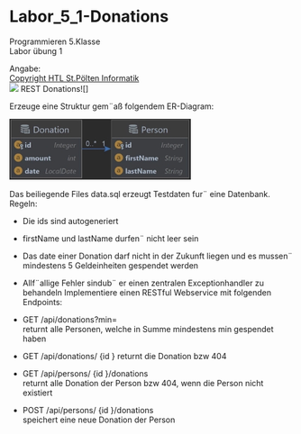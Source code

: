 ﻿# Labor_5_1-Donations

Programmieren 5.Klasse  
Labor übung 1

Angabe:      
[Copyright HTL St.Pölten Informatik](https://www.htlstp.ac.at/abteilungen/informatik)  
![](readmefiles/Aspose.Words.cfcda2db-4015-4a51-a580-c8f6a3d9ef5c.001.png) REST Donations![]

Erzeuge eine Struktur gem¨aß folgendem ER-Diagram:

![](readmefiles/Aspose.Words.cfcda2db-4015-4a51-a580-c8f6a3d9ef5c.003.jpeg)

Das beiliegende Files data.sql erzeugt Testdaten fur¨ eine Datenbank. Regeln:

- Die ids sind autogeneriert
- firstName und lastName durfen¨ nicht leer sein
- Das date einer Donation darf nicht in der Zukunft liegen und es mussen¨ mindestens 5 Geldeinheiten gespendet werden
- Allf¨allige Fehler sindub¨ er einen zentralen Exceptionhandler zu behandeln Implementiere einen RESTful Webservice mit
  folgenden Endpoints:


- GET /api/donations?min=  
  returnt alle Personen, welche in Summe mindestens min gespendet haben
- GET /api/donations/ {id }
  returnt die Donation bzw 404
- GET /api/persons/ {id }/donations  
  returnt alle Donation der Person bzw 404, wenn die Person nicht existiert
- POST /api/persons/ {id }/donations  
  speichert eine neue Donation der Person
